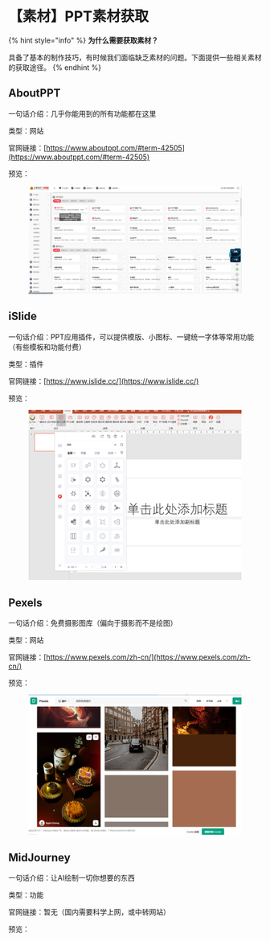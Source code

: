 # 【素材】PPT素材获取

{% hint style="info" %}
**为什么需要获取素材？**

具备了基本的制作技巧，有时候我们面临缺乏素材的问题。下面提供一些相关素材的获取途径。
{% endhint %}

## AboutPPT

一句话介绍：几乎你能用到的所有功能都在这里

类型：网站

官网链接：[https://www.aboutppt.com/#term-42505](https://www.aboutppt.com/#term-42505)

预览：

<figure><img src="../.gitbook/assets/image (21).png" alt=""><figcaption></figcaption></figure>

## iSlide

一句话介绍：PPT应用插件，可以提供模版、小图标、一键统一字体等常用功能（有些模板和功能付费）

类型：插件

官网链接：[https://www.islide.cc/](https://www.islide.cc/)

预览：

<figure><img src="../.gitbook/assets/image (22).png" alt=""><figcaption></figcaption></figure>

## Pexels

一句话介绍：免费摄影图库（偏向于摄影而不是绘图）

类型：网站

官网链接：[https://www.pexels.com/zh-cn/](https://www.pexels.com/zh-cn/)

预览：

<figure><img src="../.gitbook/assets/image (23).png" alt=""><figcaption></figcaption></figure>

## MidJourney

一句话介绍：让AI绘制一切你想要的东西

类型：功能

官网链接：暂无（国内需要科学上网，或中转网站）

预览：

<figure><img src="../.gitbook/assets/image (24).png" alt=""><figcaption></figcaption></figure>
